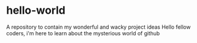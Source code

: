 # hello-world
A repository to contain my wonderful and wacky project ideas
Hello fellow coders, i'm here to learn about the mysterious world of github 
